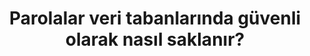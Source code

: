 ---
layout: post
title: Parolalar veri tabanlarında güvenli olarak nasıl saklanır?
ext-url: https://medium.com/@gokhansengun/parolalar-veri-tabanlar%C4%B1nda-g%C3%BCvenli-olarak-nas%C4%B1l-saklan%C4%B1r-70c5df892d3e
lang: tr
medium: yes
---